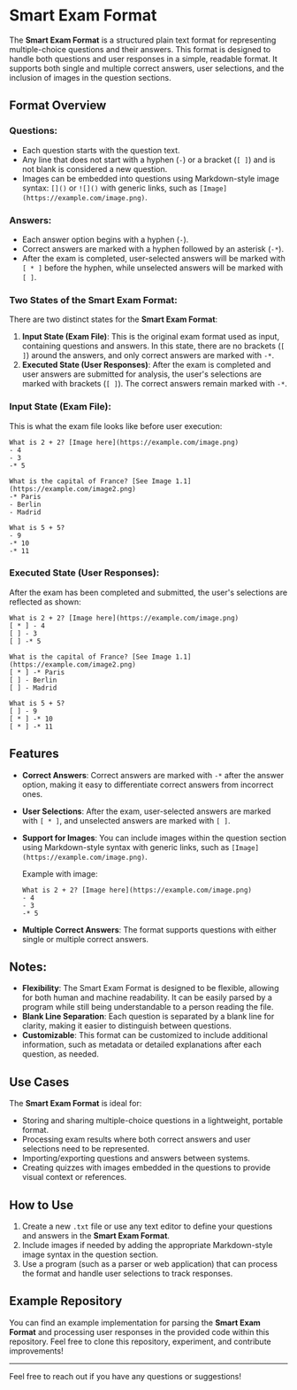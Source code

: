 
# Smart Exam Format

The **Smart Exam Format** is a structured plain text format for representing multiple-choice questions and their answers. This format is designed to handle both questions and user responses in a simple, readable format. It supports both single and multiple correct answers, user selections, and the inclusion of images in the question sections.

## Format Overview

### Questions:
- Each question starts with the question text.
- Any line that does not start with a hyphen (`-`) or a bracket (`[ ]`) and is not blank is considered a new question.
- Images can be embedded into questions using Markdown-style image syntax: `[]()` or `![]()` with generic links, such as `[Image](https://example.com/image.png)`.

### Answers:
- Each answer option begins with a hyphen (`-`).
- Correct answers are marked with a hyphen followed by an asterisk (`-*`).
- After the exam is completed, user-selected answers will be marked with `[ * ]` before the hyphen, while unselected answers will be marked with `[ ]`.

### Two States of the Smart Exam Format:
There are two distinct states for the **Smart Exam Format**:
1. **Input State (Exam File)**: This is the original exam format used as input, containing questions and answers. In this state, there are no brackets (`[ ]`) around the answers, and only correct answers are marked with `-*`.
2. **Executed State (User Responses)**: After the exam is completed and user answers are submitted for analysis, the user's selections are marked with brackets (`[ ]`). The correct answers remain marked with `-*`.

### Input State (Exam File):
This is what the exam file looks like before user execution:

```
What is 2 + 2? [Image here](https://example.com/image.png)
- 4
- 3
-* 5

What is the capital of France? [See Image 1.1](https://example.com/image2.png)
-* Paris
- Berlin
- Madrid

What is 5 + 5?
- 9
-* 10
-* 11
```

### Executed State (User Responses):
After the exam has been completed and submitted, the user's selections are reflected as shown:

```
What is 2 + 2? [Image here](https://example.com/image.png)
[ * ] - 4
[ ] - 3
[ ] -* 5

What is the capital of France? [See Image 1.1](https://example.com/image2.png)
[ * ] -* Paris
[ ] - Berlin
[ ] - Madrid

What is 5 + 5?
[ ] - 9
[ * ] -* 10
[ * ] -* 11
```

## Features

- **Correct Answers**: Correct answers are marked with `-*` after the answer option, making it easy to differentiate correct answers from incorrect ones.
- **User Selections**: After the exam, user-selected answers are marked with `[ * ]`, and unselected answers are marked with `[ ]`.
- **Support for Images**: You can include images within the question section using Markdown-style syntax with generic links, such as `[Image](https://example.com/image.png)`.

  Example with image:
  ```
  What is 2 + 2? [Image here](https://example.com/image.png)
  - 4
  - 3
  -* 5
  ```

- **Multiple Correct Answers**: The format supports questions with either single or multiple correct answers.
  
## Notes:

- **Flexibility**: The Smart Exam Format is designed to be flexible, allowing for both human and machine readability. It can be easily parsed by a program while still being understandable to a person reading the file.
- **Blank Line Separation**: Each question is separated by a blank line for clarity, making it easier to distinguish between questions.
- **Customizable**: This format can be customized to include additional information, such as metadata or detailed explanations after each question, as needed.

## Use Cases

The **Smart Exam Format** is ideal for:
- Storing and sharing multiple-choice questions in a lightweight, portable format.
- Processing exam results where both correct answers and user selections need to be represented.
- Importing/exporting questions and answers between systems.
- Creating quizzes with images embedded in the questions to provide visual context or references.

## How to Use

1. Create a new `.txt` file or use any text editor to define your questions and answers in the **Smart Exam Format**.
2. Include images if needed by adding the appropriate Markdown-style image syntax in the question section.
3. Use a program (such as a parser or web application) that can process the format and handle user selections to track responses.

## Example Repository

You can find an example implementation for parsing the **Smart Exam Format** and processing user responses in the provided code within this repository. Feel free to clone this repository, experiment, and contribute improvements!

---

Feel free to reach out if you have any questions or suggestions!
